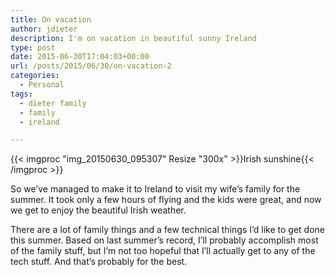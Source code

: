 ```yaml
---
title: On vacation
author: jdieter
description: I'm on vacation in beautiful sunny Ireland
type: post
date: 2015-06-30T17:04:03+00:00
url: /posts/2015/06/30/on-vacation-2
categories:
  - Personal
tags:
  - dieter family
  - family
  - ireland

---
```

{{< imgproc "img_20150630_095307" Resize "300x" >}}Irish sunshine{{< /imgproc >}}

So we&#8217;ve managed to make it to Ireland to visit my wife&#8217;s family for the summer. It took only a few hours of flying and the kids were great, and now we get to enjoy the beautiful Irish weather.

There are a lot of family things and a few technical things I&#8217;d like to get done this summer. Based on last summer&#8217;s record, I&#8217;ll probably accomplish most of the family stuff, but I&#8217;m not too hopeful that I&#8217;ll actually get to any of the tech stuff. And that&#8217;s probably for the best.
